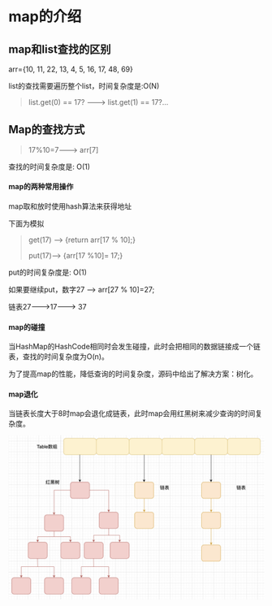 # map的介绍

## map和list查找的区别


arr={10, 11, 22, 13, 4, 5, 16, 17, 48, 69}

list的查找需要遍历整个list，时间复杂度是:O(N)

> list.get(0) == 17?  --->  list.get(1) == 17?...

## Map的查找方式

> 17%10=7---> arr[7]

查找的时间复杂度是: O(1)

#### map的两种常用操作


map取和放时使用hash算法来获得地址


下面为模拟

> get(17) --> {return arr[17 % 10];}
>
> put(17)--> {arr[17 %10]= 17;}

put的时间复杂度是: O(1)


如果要继续put，数字27 --> arr[27 % 10]=27;

链表27--->17---> 37

#### map的碰撞

当HashMap的HashCode相同时会发生碰撞，此时会把相同的数据链接成一个链表，查找的时间复杂度为O(n)。


为了提高map的性能，降低查询的时间复杂度，源码中给出了解决方案：树化。

#### map退化

当链表长度大于8时map会退化成链表，此时map会用红黑树来减少查询的时间复杂度。

![250949060-49d26361-45be-4b1a-b4c5-8cf1e7a0ba50](https://raw.githubusercontent.com/DecZeroTwo/blogimage/main/images/202310091703543.png)
